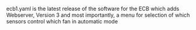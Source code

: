 ecb1.yaml is the latest release of the software for the ECB which adds Webserver, Version 3 and most importantly, a menu for selection of which sensors control which fan in automatic mode
